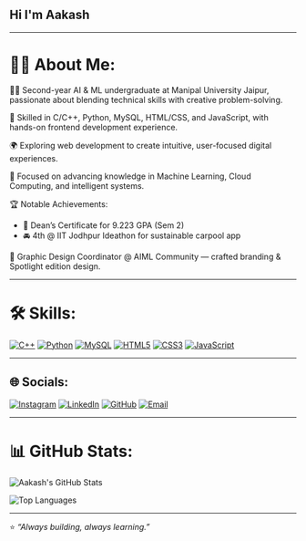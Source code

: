 ## Hi I'm Aakash 

---

# **👨‍💻 About Me:**


👨‍🎓 Second-year AI & ML undergraduate at Manipal University Jaipur, passionate about blending technical skills with creative problem-solving.

💼 Skilled in C/C++, Python, MySQL, HTML/CSS, and JavaScript, with hands-on frontend development experience.

🌍 Exploring web development to create intuitive, user-focused digital experiences.

🧠 Focused on advancing knowledge in Machine Learning, Cloud Computing, and intelligent systems.


🏆 Notable Achievements:  
- 🥇 Dean’s Certificate for 9.223 GPA (Sem 2)  
- 🚘 4th @ IIT Jodhpur Ideathon for sustainable carpool app

🎨 Graphic Design Coordinator @ AIML Community — crafted branding & Spotlight edition design.

---

# **🛠️ Skills:**

[![C++](https://img.shields.io/badge/C++-00599C?style=for-the-badge&logo=c%2B%2B&logoColor=white&borderRadius=10)](https://isocpp.org/) [![Python](https://img.shields.io/badge/Python-3776AB?style=for-the-badge&logo=python&logoColor=white&borderRadius=10)](https://python.org/) [![MySQL](https://img.shields.io/badge/MySQL-4479A1?style=for-the-badge&logo=mysql&logoColor=white&borderRadius=10)](https://mysql.com/) [![HTML5](https://img.shields.io/badge/HTML5-E34F26?style=for-the-badge&logo=html5&logoColor=white&borderRadius=10)](https://developer.mozilla.org/en-US/docs/Web/HTML) [![CSS3](https://img.shields.io/badge/CSS3-1572B6?style=for-the-badge&logo=css3&logoColor=white&borderRadius=10)](https://developer.mozilla.org/en-US/docs/Web/CSS) [![JavaScript](https://img.shields.io/badge/JavaScript-F7DF1E?style=for-the-badge&logo=javascript&logoColor=black&borderRadius=10)](https://developer.mozilla.org/en-US/docs/Web/JavaScript)

---

## **🌐 Socials:**

[![Instagram](https://img.shields.io/badge/Instagram-E4405F?style=for-the-badge&logo=instagram&logoColor=white&borderRadius=10)](https://instagram.com/Aakashh_780) [![LinkedIn](https://img.shields.io/badge/LinkedIn-0077B5?style=for-the-badge&logo=linkedin&logoColor=white&borderRadius=10)](https://linkedin.com/in/aakash-srivastava) [![GitHub](https://img.shields.io/badge/GitHub-181717?style=for-the-badge&logo=github&logoColor=white&borderRadius=10)](https://github.com/Aakash-780) [![Email](https://img.shields.io/badge/Gmail-D14836?style=for-the-badge&logo=gmail&logoColor=white&borderRadius=10)](mailto:aakashsrivastava2004@gmail.com)

---

# **📊 GitHub Stats:**

![Aakash's GitHub Stats](https://github-readme-stats.vercel.app/api?username=Aakash-780&show_icons=true&theme=dark&include_all_commits=true&count_private=true)

![Top Languages](https://github-readme-stats.vercel.app/api/top-langs/?username=Aakash-780&layout=compact&theme=dark)

---

⭐ *“Always building, always learning.”*
